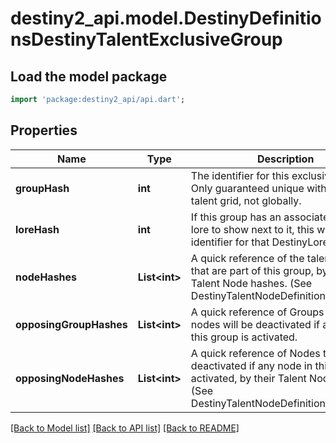 # destiny2_api.model.DestinyDefinitionsDestinyTalentExclusiveGroup

## Load the model package
```dart
import 'package:destiny2_api/api.dart';
```

## Properties
Name | Type | Description | Notes
------------ | ------------- | ------------- | -------------
**groupHash** | **int** | The identifier for this exclusive group. Only guaranteed unique within the talent grid, not globally. | [optional] [default to null]
**loreHash** | **int** | If this group has an associated piece of lore to show next to it, this will be the identifier for that DestinyLoreDefinition. | [optional] [default to null]
**nodeHashes** | **List&lt;int&gt;** | A quick reference of the talent nodes that are part of this group, by their Talent Node hashes. (See DestinyTalentNodeDefinition.nodeHash) | [optional] [default to []]
**opposingGroupHashes** | **List&lt;int&gt;** | A quick reference of Groups whose nodes will be deactivated if any node in this group is activated. | [optional] [default to []]
**opposingNodeHashes** | **List&lt;int&gt;** | A quick reference of Nodes that will be deactivated if any node in this group is activated, by their Talent Node hashes. (See DestinyTalentNodeDefinition.nodeHash) | [optional] [default to []]

[[Back to Model list]](../README.md#documentation-for-models) [[Back to API list]](../README.md#documentation-for-api-endpoints) [[Back to README]](../README.md)


